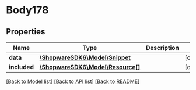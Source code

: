 # Body178

## Properties
Name | Type | Description | Notes
------------ | ------------- | ------------- | -------------
**data** | [**\ShopwareSDK6\Model\Snippet**](Snippet.md) |  | [optional] 
**included** | [**\ShopwareSDK6\Model\Resource[]**](Resource.md) |  | [optional] 

[[Back to Model list]](../../README.md#documentation-for-models) [[Back to API list]](../../README.md#documentation-for-api-endpoints) [[Back to README]](../../README.md)

